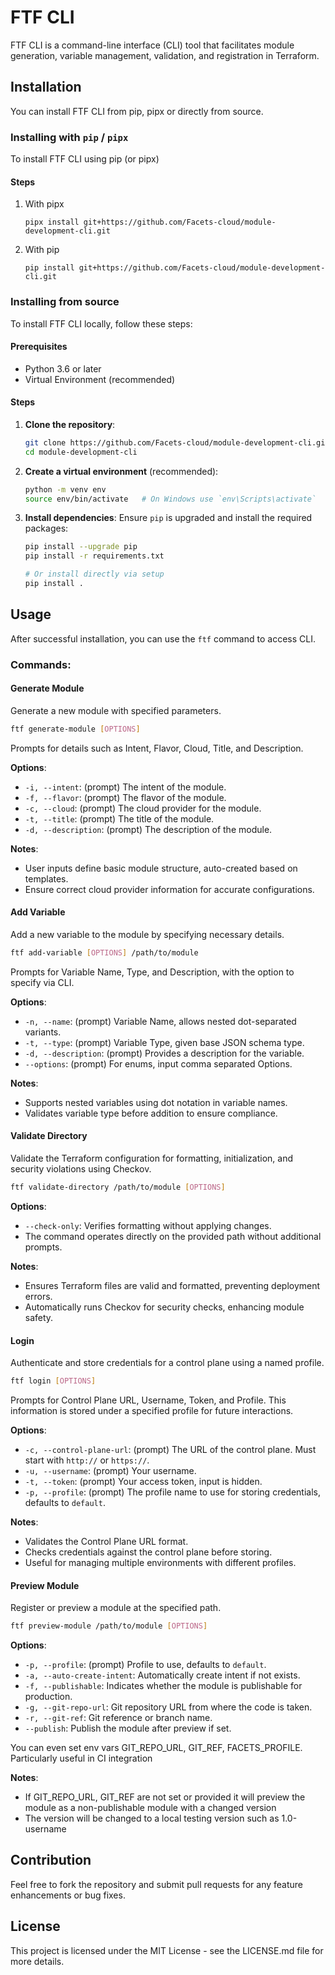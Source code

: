 # FTF CLI

FTF CLI is a command-line interface (CLI) tool that facilitates module generation, variable management, validation, and registration in Terraform.

## Installation

You can install FTF CLI from pip, pipx or directly from source.

### Installing with `pip` / `pipx`

To install FTF CLI using pip (or pipx)

#### Steps

1. With pipx
   ```
   pipx install git+https://github.com/Facets-cloud/module-development-cli.git
   ```
2. With pip
   ```
   pip install git+https://github.com/Facets-cloud/module-development-cli.git
   ```

### Installing from source

To install FTF CLI locally, follow these steps:

#### Prerequisites

- Python 3.6 or later
- Virtual Environment (recommended)

#### Steps

1. **Clone the repository**:

   ```bash
   git clone https://github.com/Facets-cloud/module-development-cli.git
   cd module-development-cli
   ```

2. **Create a virtual environment** (recommended):

   ```bash
   python -m venv env
   source env/bin/activate   # On Windows use `env\Scripts\activate`
   ```

3. **Install dependencies**:
   Ensure `pip` is upgraded and install the required packages:

   ```bash
   pip install --upgrade pip
   pip install -r requirements.txt

   # Or install directly via setup
   pip install .
   ```

## Usage

After successful installation, you can use the `ftf` command to access CLI.

### Commands:

#### Generate Module

Generate a new module with specified parameters.

```bash
ftf generate-module [OPTIONS]
```

Prompts for details such as Intent, Flavor, Cloud, Title, and Description.

**Options**:
- `-i, --intent`: (prompt) The intent of the module.
- `-f, --flavor`: (prompt) The flavor of the module.
- `-c, --cloud`: (prompt) The cloud provider for the module.
- `-t, --title`: (prompt) The title of the module.
- `-d, --description`: (prompt) The description of the module.

**Notes**:
- User inputs define basic module structure, auto-created based on templates.
- Ensure correct cloud provider information for accurate configurations.

#### Add Variable

Add a new variable to the module by specifying necessary details.

```bash
ftf add-variable [OPTIONS] /path/to/module
```

Prompts for Variable Name, Type, and Description, with the option to specify via CLI.

**Options**:
- `-n, --name`: (prompt) Variable Name, allows nested dot-separated variants.
- `-t, --type`: (prompt) Variable Type, given base JSON schema type.
- `-d, --description`: (prompt) Provides a description for the variable.
- `--options`: (prompt) For enums, input comma separated Options.

**Notes**:
- Supports nested variables using dot notation in variable names.
- Validates variable type before addition to ensure compliance.

#### Validate Directory

Validate the Terraform configuration for formatting, initialization, and security violations using Checkov.

```bash
ftf validate-directory /path/to/module [OPTIONS]
```

**Options**:
- `--check-only`: Verifies formatting without applying changes.
- The command operates directly on the provided path without additional prompts.

**Notes**:
- Ensures Terraform files are valid and formatted, preventing deployment errors.
- Automatically runs Checkov for security checks, enhancing module safety.
#### Login

Authenticate and store credentials for a control plane using a named profile.

```bash
ftf login [OPTIONS]
```

Prompts for Control Plane URL, Username, Token, and Profile. This information is stored under a specified profile for future interactions.

**Options**:
- `-c, --control-plane-url`: (prompt) The URL of the control plane. Must start with `http://` or `https://`.
- `-u, --username`: (prompt) Your username.
- `-t, --token`: (prompt) Your access token, input is hidden.
- `-p, --profile`: (prompt) The profile name to use for storing credentials, defaults to `default`.

**Notes**:
- Validates the Control Plane URL format.
- Checks credentials against the control plane before storing.
- Useful for managing multiple environments with different profiles.
#### Preview Module

Register or preview a module at the specified path.

```bash
ftf preview-module /path/to/module [OPTIONS]
```

**Options**:
- `-p, --profile`: (prompt) Profile to use, defaults to `default`.
- `-a, --auto-create-intent`: Automatically create intent if not exists.
- `-f, --publishable`: Indicates whether the module is publishable for production.
- `-g, --git-repo-url`: Git repository URL from where the code is taken.
- `-r, --git-ref`: Git reference or branch name.
- `--publish`: Publish the module after preview if set.

You can even set env vars GIT_REPO_URL, GIT_REF, FACETS_PROFILE. Particularly useful in CI integration

**Notes**:
- If GIT_REPO_URL, GIT_REF are not set or provided it will preview the module as a non-publishable module with a changed version
- The version will be changed to a local testing version such as 1.0-username


## Contribution

Feel free to fork the repository and submit pull requests for any feature enhancements or bug fixes.

## License

This project is licensed under the MIT License - see the LICENSE.md file for more details.
